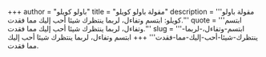 +++
author = "باولو كويلو"
title = "مقولة باولو كويلو"
description = '''مقولة باولو كويلو: ابتسم وتفاءل، لربما ينتظرك شيئا أحب إليك مما فقدت.'''
quote = '''ابتسم وتفاءل، لربما ينتظرك شيئا أحب إليك مما فقدت.'''
slug = '''ابتسم-وتفاءل،-لربما-ينتظرك-شيئا-أحب-إليك-مما-فقدت'''
+++
ابتسم وتفاءل، لربما ينتظرك شيئا أحب إليك مما فقدت.
